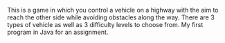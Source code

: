 This is a game in which you control a vehicle on a highway with the aim to reach the other side while avoiding obstacles along the way. There are 3 types of vehicle as well as 3 difficulty levels to choose from. My first program in Java for an assignment.   
